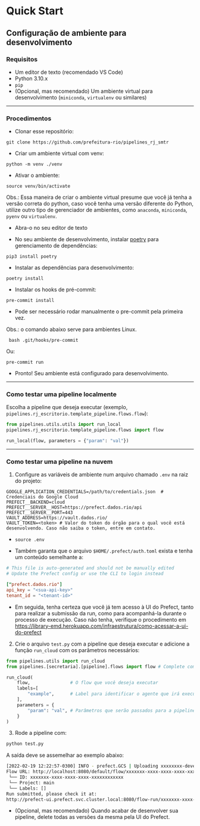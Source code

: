 # Quick Start

## Configuração de ambiente para desenvolvimento

### Requisitos

- Um editor de texto (recomendado VS Code)
- Python 3.10.x
- `pip`
- (Opcional, mas recomendado) Um ambiente virtual para desenvolvimento (`miniconda`, `virtualenv` ou similares)

---

### Procedimentos

- Clonar esse repositório:

```
git clone https://github.com/prefeitura-rio/pipelines_rj_smtr
```

- Criar um ambiente virtual com venv:

```
python -m venv ./venv 
```

- Ativar o ambiente:

```
source venv/bin/activate
```

Obs.: Essa maneira de criar o ambiente virtual presume que você já tenha a versão correta do python, caso você tenha uma versão diferente do Python, utilize outro tipo de gerenciador de ambientes, como `anaconda`, `miniconda`, `pyenv` ou `virtualenv`.

- Abra-o no seu editor de texto

- No seu ambiente de desenvolvimento, instalar [poetry](https://python-poetry.org/) para gerenciamento de dependências:

```
pip3 install poetry
```

- Instalar as dependências para desenvolvimento:

```
poetry install
```

- Instalar os hooks de pré-commit:

```
pre-commit install
```

- Pode ser necessário rodar manualmente o pre-commit pela primeira vez.

Obs.: o comando abaixo serve para ambientes Linux.

```
 bash .git/hooks/pre-commit 
```
Ou:

```
pre-commit run
```

- Pronto! Seu ambiente está configurado para desenvolvimento.

---

### Como testar uma pipeline localmente

Escolha a pipeline que deseja executar (exemplo, `pipelines.rj_escritorio.template_pipeline.flows.flow`):

```py
from pipelines.utils.utils import run_local
pipelines.rj_escritorio.template_pipeline.flows import flow

run_local(flow, parameters = {"param": "val"})
```
---

### Como testar uma pipeline na nuvem

1. Configure as variáveis de ambiente num arquivo chamado `.env` na raiz
   do projeto:

```
GOOGLE_APPLICATION_CREDENTIALS=/path/to/credentials.json  # Credenciais do Google Cloud
PREFECT__BACKEND=cloud
PREFECT__SERVER__HOST=https://prefect.dados.rio/api
PREFECT__SERVER__PORT=443
VAULT_ADDRESS=https://vault.dados.rio/
VAULT_TOKEN=<token> # Valor do token do órgão para o qual você está desenvolvendo. Caso não saiba o token, entre em contato.
```

- `source .env`

- Também garanta que o arquivo `$HOME/.prefect/auth.toml` exista e tenha um conteúdo semelhante a:

```toml
# This file is auto-generated and should not be manually edited
# Update the Prefect config or use the CLI to login instead

["prefect.dados.rio"]
api_key = "<sua-api-key>"
tenant_id = "<tenant-id>"
```

- Em seguida, tenha certeza que você já tem acesso à UI do Prefect, tanto para realizar a submissão da run, como para
  acompanhá-la durante o processo de execução. Caso não tenha, verifique o procedimento em https://library-emd.herokuapp.com/infraestrutura/como-acessar-a-ui-do-prefect

2. Crie o arquivo `test.py` com a pipeline que deseja executar e adicione a função `run_cloud`
   com os parâmetros necessários:

```py
from pipelines.utils import run_cloud
from pipelines.[secretaria].[pipeline].flows import flow # Complete com as infos da sua pipeline

run_cloud(
    flow,               # O flow que você deseja executar
    labels=[
        "example",      # Label para identificar o agente que irá executar a pipeline (ex: rj-sme)
    ],
    parameters = {
        "param": "val", # Parâmetros que serão passados para a pipeline (opcional)
    }
)
```

3. Rode a pipeline com:

```sh
python test.py
```

A saída deve se assemelhar ao exemplo abaixo:

```sh
[2022-02-19 12:22:57-0300] INFO - prefect.GCS | Uploading xxxxxxxx-development/2022-02-19t15-22-57-694759-00-00 to datario-public
Flow URL: http://localhost:8080/default/flow/xxxxxxx-xxxx-xxxx-xxxx-xxxxxxxxxxxx
 └── ID: xxxxxxx-xxxx-xxxx-xxxx-xxxxxxxxxxxx
 └── Project: main
 └── Labels: []
Run submitted, please check it at:
http://prefect-ui.prefect.svc.cluster.local:8080/flow-run/xxxxxxx-xxxx-xxxx-xxxx-xxxxxxxxxxxx
```

- (Opcional, mas recomendado) Quando acabar de desenvolver sua pipeline, delete todas as versões da mesma pela UI do Prefect.



